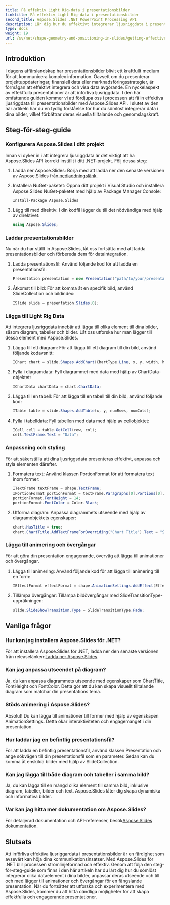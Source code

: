 ```yaml
---
title: Få effektiv Light Rig-data i presentationsbilder
linktitle: Få effektiv Light Rig-data i presentationsbilder
second_title: Aspose.Slides .NET PowerPoint Processing API
description: Lär dig hur du effektivt integrerar ljusriggdata i presentationsbilder med Aspose.Slides. En omfattande guide med steg-för-steg-instruktioner och praktiska exempel.
type: docs
weight: 19
url: /sv/net/shape-geometry-and-positioning-in-slides/getting-effective-light-rig-data/
---
```

## Introduktion

I dagens affärslandskap har presentationsbilder blivit ett kraftfullt medium för att kommunicera komplex information. Oavsett om du presenterar projektuppdateringar, finansiell data eller marknadsföringsstrategier, är förmågan att effektivt integrera och visa data avgörande. En nyckelaspekt av effektfulla presentationer är att införliva ljusriggdata. I den här omfattande guiden kommer vi att fördjupa oss i processen att få in effektiva ljusriggdata till presentationsbilder med Aspose.Slides API. I slutet av den här artikeln har du en tydlig förståelse för hur du sömlöst integrerar data i dina bilder, vilket förbättrar deras visuella tilltalande och genomslagskraft.

## Steg-för-steg-guide

### Konfigurera Aspose.Slides i ditt projekt

Innan vi dyker in i att integrera ljusriggdata är det viktigt att ha Aspose.Slides API korrekt inställt i ditt .NET-projekt. Följ dessa steg:

1.  Ladda ner Aspose.Slides: Börja med att ladda ner den senaste versionen av Aspose.Slides från[ nedladdningslänk](https://releases.aspose.com/slides/net/).

2. Installera NuGet-paketet: Öppna ditt projekt i Visual Studio och installera Aspose.Slides NuGet-paketet med hjälp av Package Manager Console:
   ```bash
   Install-Package Aspose.Slides
   ```

3. Lägg till med direktiv: I din kodfil lägger du till det nödvändiga med hjälp av direktivet:
   ```csharp
   using Aspose.Slides;
   ```

### Laddar presentationsbilder

Nu när du har ställt in Aspose.Slides, låt oss fortsätta med att ladda presentationsbilder och förbereda dem för dataintegration.

1. Ladda presentationsfil: Använd följande kod för att ladda en presentationsfil:
   ```csharp
   Presentation presentation = new Presentation("path/to/your/presentation.pptx");
   ```

2. Åtkomst till bild: För att komma åt en specifik bild, använd SlideCollection och bildindex:
   ```csharp
   ISlide slide = presentation.Slides[0];
   ```

### Lägga till Light Rig Data

Att integrera ljusriggdata innebär att lägga till olika element till dina bilder, såsom diagram, tabeller och bilder. Låt oss utforska hur man lägger till dessa element med Aspose.Slides.

1. Lägga till ett diagram: För att lägga till ett diagram till din bild, använd följande kodavsnitt:
   ```csharp
   IChart chart = slide.Shapes.AddChart(ChartType.Line, x, y, width, height);
   ```

2. Fylla i diagramdata: Fyll diagrammet med data med hjälp av ChartData-objektet:
   ```csharp
   IChartData chartData = chart.ChartData;
   ```

3. Lägga till en tabell: För att lägga till en tabell till din bild, använd följande kod:
   ```csharp
   ITable table = slide.Shapes.AddTable(x, y, numRows, numCols);
   ```

4. Fylla i tabelldata: Fyll tabellen med data med hjälp av cellobjektet:
   ```csharp
   ICell cell = table.GetCell(row, col);
   cell.TextFrame.Text = "Data";
   ```

### Anpassning och styling

För att säkerställa att dina ljusriggsdata presenteras effektivt, anpassa och styla elementen därefter.

1. Formatera text: Använd klassen PortionFormat för att formatera text inom former:
   ```csharp
   ITextFrame textFrame = shape.TextFrame;
   IPortionFormat portionFormat = textFrame.Paragraphs[0].Portions[0].PortionFormat;
   portionFormat.FontHeight = 14;
   portionFormat.FontColor = Color.Black;
   ```

2. Utforma diagram: Anpassa diagrammets utseende med hjälp av diagramobjektets egenskaper:
   ```csharp
   chart.HasTitle = true;
   chart.ChartTitle.AddTextFrameForOverriding("Chart Title").Text = "Sales Data";
   ```

### Lägga till animering och övergångar

För att göra din presentation engagerande, överväg att lägga till animationer och övergångar.

1. Lägga till animering: Använd följande kod för att lägga till animering till en form:
   ```csharp
   IEffectFormat effectFormat = shape.AnimationSettings.AddEffect(EffectType.Appear);
   ```

2. Tillämpa övergångar: Tillämpa bildövergångar med SlideTransitionType-uppräkningen:
   ```csharp
   slide.SlideShowTransition.Type = SlideTransitionType.Fade;
   ```

## Vanliga frågor

### Hur kan jag installera Aspose.Slides för .NET?
 För att installera Aspose.Slides för .NET, ladda ner den senaste versionen från releaselänken:[Ladda ner Aspose.Slides](https://releases.aspose.com/slides/net/).

### Kan jag anpassa utseendet på diagram?
Ja, du kan anpassa diagrammets utseende med egenskaper som ChartTitle, FontHeight och FontColor. Detta gör att du kan skapa visuellt tilltalande diagram som matchar din presentations tema.

### Stöds animering i Aspose.Slides?
Absolut! Du kan lägga till animationer till former med hjälp av egenskapen AnimationSettings. Detta ökar interaktiviteten och engagemanget i din presentation.

### Hur laddar jag en befintlig presentationsfil?
För att ladda en befintlig presentationsfil, använd klassen Presentation och ange sökvägen till din presentationsfil som en parameter. Sedan kan du komma åt enskilda bilder med hjälp av SlideCollection.

### Kan jag lägga till både diagram och tabeller i samma bild?
Ja, du kan lägga till en mängd olika element till samma bild, inklusive diagram, tabeller, bilder och text. Aspose.Slides låter dig skapa dynamiska och informativa bilder.

### Var kan jag hitta mer dokumentation om Aspose.Slides?
 För detaljerad dokumentation och API-referenser, besök[Aspose.Slides dokumentation](https://reference.aspose.com/slides/net/).

## Slutsats

Att införliva effektiva ljusriggardata i presentationsbilder är en färdighet som avsevärt kan höja dina kommunikationsinsatser. Med Aspose.Slides för .NET blir processen strömlinjeformad och effektiv. Genom att följa den steg-för-steg-guide som finns i den här artikeln har du lärt dig hur du sömlöst integrerar olika dataelement i dina bilder, anpassar deras utseende och till och med lägger till animationer och övergångar för en fängslande presentation. När du fortsätter att utforska och experimentera med Aspose.Slides, kommer du att hitta oändliga möjligheter för att skapa effektfulla och engagerande presentationer.
